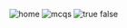 ![home](https://user-images.githubusercontent.com/80882005/115387621-cc01d700-a18f-11eb-9d7a-27c48b197468.PNG)
![mcqs](https://user-images.githubusercontent.com/80882005/115387640-cefcc780-a18f-11eb-9cae-c897f48831c8.PNG)
![true false](https://user-images.githubusercontent.com/80882005/115387655-d15f2180-a18f-11eb-8a5c-43900d95b835.PNG)

